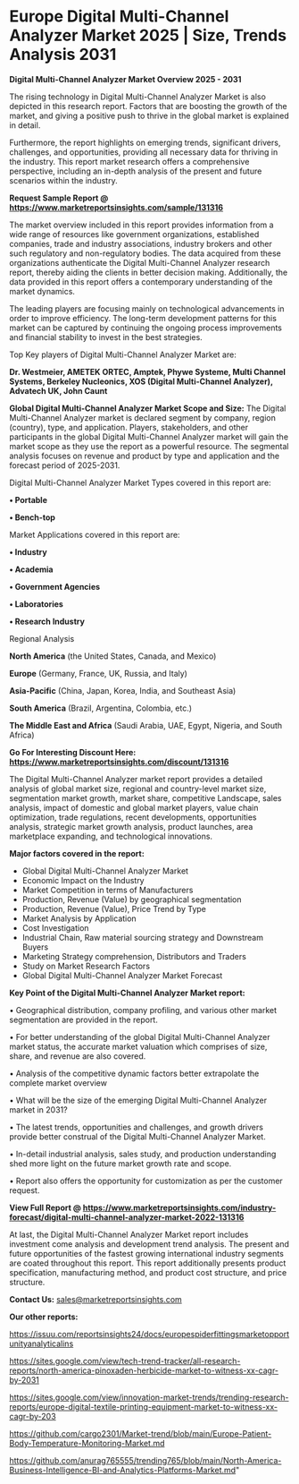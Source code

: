  # Europe Digital Multi-Channel Analyzer Market 2025 | Size, Trends Analysis 2031

<Strong> Digital Multi-Channel Analyzer Market Overview 2025 - 2031</strong>

The rising technology in Digital Multi-Channel Analyzer Market is also depicted in this research report. Factors that are boosting the growth of the market, and giving a positive push to thrive in the global market is explained in detail.

Furthermore, the report highlights on emerging trends, significant drivers, challenges, and opportunities, providing all necessary data for thriving in the industry. This report market research offers a comprehensive perspective, including an in-depth analysis of the present and future scenarios within the industry.

<strong>Request Sample Report @ <a href=https://www.marketreportsinsights.com/sample/131316>https://www.marketreportsinsights.com/sample/131316</a></strong>

The market overview included in this report provides information from a wide range of resources like government organizations, established companies, trade and industry associations, industry brokers and other such regulatory and non-regulatory bodies. The data acquired from these organizations authenticate the Digital Multi-Channel Analyzer research report, thereby aiding the clients in better decision making. Additionally, the data provided in this report offers a contemporary understanding of the market dynamics.

The leading players are focusing mainly on technological advancements in order to improve efficiency. The long-term development patterns for this market can be captured by continuing the ongoing process improvements and financial stability to invest in the best strategies.

Top Key players of Digital Multi-Channel Analyzer Market are:

<strong>Dr. Westmeier, AMETEK ORTEC, Amptek, Phywe Systeme, Multi Channel Systems, Berkeley Nucleonics, XOS (Digital Multi-Channel Analyzer), Advatech UK, John Caunt</strong>

<strong><b>Global Digital Multi-Channel Analyzer Market Scope and Size:</b></strong>
The Digital Multi-Channel Analyzer market is declared segment by company, region (country), type, and application. Players, stakeholders, and other participants in the global Digital Multi-Channel Analyzer market will gain the market scope as they use the report as a powerful resource. The segmental analysis focuses on revenue and product by type and application and the forecast period of 2025-2031.

Digital Multi-Channel Analyzer Market Types covered in this report are:

<strong>• Portable

• Bench-top</strong>

Market Applications covered in this report are:

<strong>• Industry

• Academia

• Government Agencies

• Laboratories

• Research Industry</strong> 

Regional Analysis

<strong>North America</strong> (the United States, Canada, and Mexico)

<strong>Europe</strong> (Germany, France, UK, Russia, and Italy)

<strong>Asia-Pacific</strong> (China, Japan, Korea, India, and Southeast Asia)

<strong>South America</strong> (Brazil, Argentina, Colombia, etc.)

<strong>The Middle East and Africa</strong> (Saudi Arabia, UAE, Egypt, Nigeria, and South Africa)

<strong>Go For Interesting Discount Here: <a href=https://www.marketreportsinsights.com/discount/131316>https://www.marketreportsinsights.com/discount/131316</a></strong>

The Digital Multi-Channel Analyzer market report provides a detailed analysis of global market size, regional and country-level market size, segmentation market growth, market share, competitive Landscape, sales analysis, impact of domestic and global market players, value chain optimization, trade regulations, recent developments, opportunities analysis, strategic market growth analysis, product launches, area marketplace expanding, and technological innovations.

<strong><b>Major factors covered in the report:</b></strong>
<ul>
  <li>Global Digital Multi-Channel Analyzer Market </li>
  <li>Economic Impact on the Industry</li>
  <li>Market Competition in terms of Manufacturers</li>
  <li>Production, Revenue (Value) by geographical segmentation</li>
  <li>Production, Revenue (Value), Price Trend by Type</li>
  <li>Market Analysis by Application</li>
  <li>Cost Investigation</li>
  <li>Industrial Chain, Raw material sourcing strategy and Downstream Buyers</li>
  <li>Marketing Strategy comprehension, Distributors and Traders</li>
  <li>Study on Market Research Factors</li>
  <li>Global Digital Multi-Channel Analyzer Market Forecast</li>
</ul>

<strong><b>Key Point of the Digital Multi-Channel Analyzer Market report:</b></strong>

• Geographical distribution, company profiling, and various other market segmentation are provided in the report.

• For better understanding of the global Digital Multi-Channel Analyzer market status, the accurate market valuation which comprises of size, share, and revenue are also covered.

• Analysis of the competitive dynamic factors better extrapolate the complete market overview

• What will be the size of the emerging Digital Multi-Channel Analyzer market in 2031?

• The latest trends, opportunities and challenges, and growth drivers provide better construal of the Digital Multi-Channel Analyzer Market.

• In-detail industrial analysis, sales study, and production understanding shed more light on the future market growth rate and scope.

• Report also offers the opportunity for customization as per the customer request.

<strong><b>View Full Report @ <a href=https://www.marketreportsinsights.com/industry-forecast/digital-multi-channel-analyzer-market-2022-131316>https://www.marketreportsinsights.com/industry-forecast/digital-multi-channel-analyzer-market-2022-131316</a></b></strong>


At last, the Digital Multi-Channel Analyzer Market report includes investment come analysis and development trend analysis. The present and future opportunities of the fastest growing international industry segments are coated throughout this report. This report additionally presents product specification, manufacturing method, and product cost structure, and price structure.

<strong>Contact Us:</strong>
sales@marketreportsinsights.com

<strong>Our other reports:</strong>

<a href=https://issuu.com/reportsinsights24/docs/europespiderfittingsmarketopportunityanalyticalins>https://issuu.com/reportsinsights24/docs/europespiderfittingsmarketopportunityanalyticalins</a>

<a href=https://sites.google.com/view/tech-trend-tracker/all-research-reports/north-america-pinoxaden-herbicide-market-to-witness-xx-cagr-by-2031>https://sites.google.com/view/tech-trend-tracker/all-research-reports/north-america-pinoxaden-herbicide-market-to-witness-xx-cagr-by-2031</a>

<a href=https://sites.google.com/view/innovation-market-trends/trending-research-reports/europe-digital-textile-printing-equipment-market-to-witness-xx-cagr-by-203>https://sites.google.com/view/innovation-market-trends/trending-research-reports/europe-digital-textile-printing-equipment-market-to-witness-xx-cagr-by-203</a>

<a href=https://github.com/cargo2301/Market-trend/blob/main/Europe-Patient-Body-Temperature-Monitoring-Market.md>https://github.com/cargo2301/Market-trend/blob/main/Europe-Patient-Body-Temperature-Monitoring-Market.md</a>

<a href=https://github.com/anurag765555/trending765/blob/main/North-America-Business-Intelligence-BI-and-Analytics-Platforms-Market.md>https://github.com/anurag765555/trending765/blob/main/North-America-Business-Intelligence-BI-and-Analytics-Platforms-Market.md</a>"
